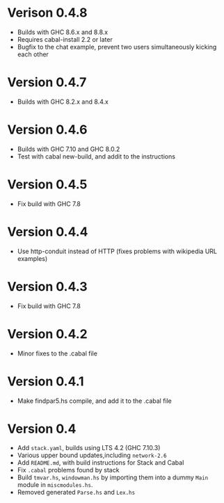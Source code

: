 # Verison 0.4.8

* Builds with GHC 8.6.x and 8.8.x
* Requires cabal-install 2.2 or later
* Bugfix to the chat example, prevent two users simultaneously kicking
  each other

# Version 0.4.7

* Builds with GHC 8.2.x and 8.4.x

# Version 0.4.6

* Builds with GHC 7.10 and GHC 8.0.2
* Test with cabal new-build, and addit to the instructions

# Version 0.4.5

* Fix build with GHC 7.8

# Version 0.4.4

* Use http-conduit instead of HTTP (fixes problems with wikipedia URL examples)

# Version 0.4.3

* Fix build with GHC 7.8

# Version 0.4.2

* Minor fixes to the .cabal file

# Version 0.4.1

* Make findpar5.hs compile, and add it to the .cabal file

# Version 0.4

* Add `stack.yaml`, builds using LTS 4.2 (GHC 7.10.3)
* Various upper bound updates,including `network-2.6`
* Add `README.md`, with build instructions for Stack and Cabal
* Fix `.cabal` problems found by stack
* Build `tmvar.hs`, `windowman.hs` by importing them into a dummy `Main`
  module in `miscmodules.hs`.
* Removed generated `Parse.hs` and `Lex.hs`
